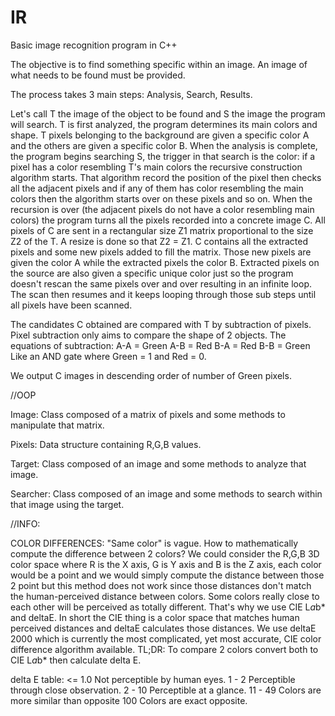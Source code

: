 # IR
Basic image recognition program in C++

The objective is to find something specific within an image. An image of what needs to be found must be provided.

The process takes 3 main steps: Analysis, Search, Results.

Let's call T the image of the object to be found and S the image the program will search.
T is first analyzed, the program determines its main colors and shape. T pixels belonging to the background are given a specific color A
and the others are given a specific color B.
When the analysis is complete, the program begins searching S, the trigger in that search is the color: if a pixel has a color resembling T's main colors the recursive construction algorithm starts.
That algorithm record the position of the pixel then checks all the adjacent pixels and if any of them has color resembling the main colors then the algorithm starts over on these pixels and so on. When the recursion is over (the adjacent pixels do not have a color resembling main colors) the program turns all the pixels recorded into a concrete image C. All pixels of C are sent in a rectangular size Z1 matrix proportional to the size Z2 of the T.
A resize is done so that Z2 = Z1. C contains all the extracted pixels and some new pixels added to fill
the matrix. Those new pixels are given the color A while the extracted pixels the color B. Extracted pixels on the source are also given a specific unique color just so the program doesn't rescan the same pixels over and over resulting in an infinite loop. 
The scan then resumes and it keeps looping through those sub steps until all pixels have been scanned. 


The candidates C obtained are compared with T by subtraction of pixels. Pixel subtraction only aims to compare the shape of 2 objects.
The equations of subtraction:
A-A = Green
A-B = Red
B-A = Red
B-B = Green
Like an AND gate where Green = 1 and Red = 0.

We output C images in descending order of number of Green pixels.

//OOP

Image: Class composed of a matrix of pixels and some methods to manipulate that matrix.

Pixels: Data structure containing R,G,B values.

Target: Class composed of an image and some methods to analyze that image.

Searcher: Class composed of an image and some methods to search within that image using the target.

//INFO:

COLOR DIFFERENCES: "Same color" is vague. How to mathematically compute the difference between 2 colors? We could consider the R,G,B 3D color space where R is the X axis, G is Y axis
and B is the Z axis, each color would be a point and we would simply compute the distance between those 2 point but this method does not work since those distances don't match the
human-perceived distance between colors. Some colors really close to each other will be perceived as totally different. That's why we use CIE L*a*b* and deltaE. In short the CIE thing is 
a color space that matches human perceived distances and deltaE calculates those distances. We use deltaE 2000 which is currently the most complicated, yet most accurate, CIE color difference algorithm 
available. 
TL;DR: To compare 2 colors convert both to CIE L*a*b* then calculate delta E.

delta E table:
<= 1.0	Not perceptible by human eyes.
1 - 2	Perceptible through close observation.
2 - 10	Perceptible at a glance.
11 - 49	Colors are more similar than opposite
100	Colors are exact opposite.
